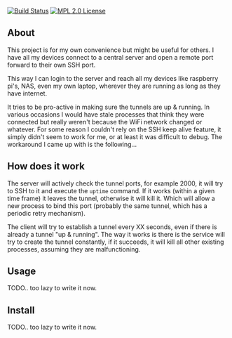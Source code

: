 [![Build Status](https://travis-ci.org/rayburgemeestre/jirahours.svg?branch=master)](https://travis-ci.org/rayburgemeestre/jirahours) [![MPL 2.0 License](https://img.shields.io/badge/license-MPL2.0-blue.svg)](http://veldstra.org/2016/12/09/you-should-choose-mpl2-for-your-opensource-project.html)

## About

This project is for my own convenience but might be useful for others.
I have all my devices connect to a central server and open a remote port
forward to their own SSH port.

This way I can login to the server and reach all my devices like raspberry
pi's, NAS, even my own laptop, wherever they are running as long as they have
internet.

It tries to be pro-active in making sure the tunnels are up & running. In
various occasions I would have stale processes that think they were connected
but really weren't because the WiFi network changed or whatever. For some
reason I couldn't rely on the SSH keep alive feature, it simply didn't seem to
work for me, or at least it was difficult to debug.
The workaround I came up with is the following...

## How does it work

The server will actively check the tunnel ports, for example 2000, it will try
to SSH to it and execute the `uptime` command. If it works (within a given time
frame) it leaves the tunnel, otherwise it will kill it. Which will allow a new
process to bind this port (probably the same tunnel, which has a periodic retry
mechanism).

The client will try to establish a tunnel every XX seconds, even if there is
already a tunnel "up & running". The way it works is there is the service will
try to create the tunnel constantly, if it succeeds, it will kill all other
existing processes, assuming they are malfunctioning.

## Usage

TODO.. too lazy to write it now.

## Install

TODO.. too lazy to write it now.

